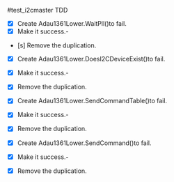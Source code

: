#test_i2cmaster TDD

- [x] Create Adau1361Lower.WaitPll()to fail.
- [x] Make it success.-
- [s] Remove the duplication.

- [x] Create Adau1361Lower.DoesI2CDeviceExist()to fail.
- [x] Make it success.-
- [x] Remove the duplication.

- [x] Create Adau1361Lower.SendCommandTable()to fail.
- [x] Make it success.-
- [x] Remove the duplication.

- [x] Create Adau1361Lower.SendCommand()to fail.
- [x] Make it success.-
- [x] Remove the duplication.
